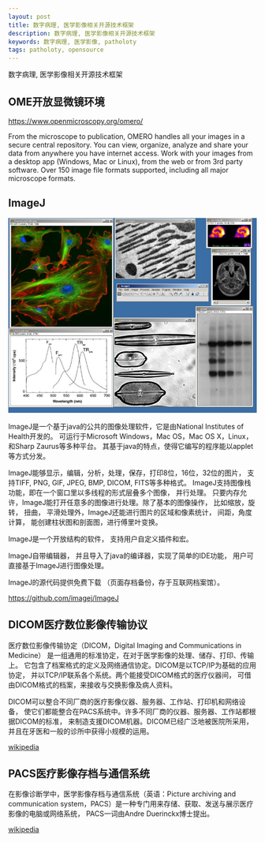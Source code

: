 ```yaml
---
layout: post
title: 数字病理, 医学影像相关开源技术框架
description: 数字病理, 医学影像相关开源技术框架
keywords: 数字病理, 医学影像, patholoty
tags: patholoty, opensource
---
```


数字病理, 医学影像相关开源技术框架

## OME开放显微镜环境

<https://www.openmicroscopy.org/omero/>

From the microscope to publication, OMERO handles all your images in a
secure central repository. You can view, organize, analyze and share
your data from anywhere you have internet access. Work with your images
from a desktop app (Windows, Mac or Linux), from the web or from 3rd
party software. Over 150 image file formats supported, including all
major microscope formats.

## ImageJ

![](./img/ImageJ.jpeg)

ImageJ是一个基于java的公共的图像处理软件，它是由National Institutes of
Health开发的。 可运行于Microsoft Windows，Mac OS，Mac OS
X，Linux，和Sharp Zaurus等多种平台。
其基于java的特点，使得它编写的程序能以applet等方式分发。

ImageJ能够显示，编辑，分析，处理，保存，打印8位，16位，32位的图片，
支持TIFF, PNG, GIF, JPEG, BMP, DICOM, FITS等多种格式。
ImageJ支持图像栈功能，即在一个窗口里以多线程的形式层叠多个图像，
并行处理。
只要内存允许，ImageJ能打开任意多的图像进行处理。除了基本的图像操作，
比如缩放，旋转， 扭曲， 平滑处理外，ImageJ还能进行图片的区域和像素统计，
间距，角度计算， 能创建柱状图和剖面图，进行傅里叶变换。

ImageJ是一个开放结构的软件， 支持用户自定义插件和宏。

ImageJ自带编辑器， 并且导入了java的编译器，实现了简单的IDE功能，
用户可直接基于ImageJ进行图像处理。

ImageJ的源代码提供免费下载 （页面存档备份，存于互联网档案馆）。

<https://github.com/imagej/ImageJ>

## DICOM医疗数位影像传输协议

医疗数位影像传输协定（DICOM，Digital Imaging and Communications in
Medicine）
是一组通用的标准协定，在对于医学影像的处理、储存、打印、传输上。
它包含了档案格式的定义及网络通信协定。DICOM是以TCP/IP为基础的应用协定，
并以TCP/IP联系各个系统。两个能接受DICOM格式的医疗仪器间，
可借由DICOM格式的档案，来接收与交换影像及病人资料。

DICOM可以整合不同厂商的医疗影像仪器、服务器、工作站、打印机和网络设备，
使它们都能整合在PACS系统中。许多不同厂商的仪器、服务器、工作站都根据DICOM的标准，
来制造支援DICOM机器。DICOM已经广泛地被医院所采用，并且在牙医和一般的诊所中获得小规模的运用。

[wikipedia](https://zh.wikipedia.org/zh-cn/DICOM)

## PACS医疗影像存档与通信系统

在影像诊断学中，医学影像存档与通信系统（英语：Picture archiving and
communication
system，PACS）是一种专门用来存储、获取、发送与展示医疗影像的电脑或网络系统，
PACS一词由Andre Duerinckx博士提出。

[wikipedia](https://zh.wikipedia.org/zh-cn/%E9%86%AB%E7%99%82%E5%BD%B1%E5%83%8F%E5%84%B2%E5%82%B3%E7%B3%BB%E7%B5%B1)

